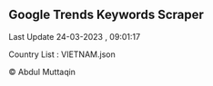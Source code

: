 

## Google Trends Keywords Scraper 
 
Last Update 24-03-2023 , 09:01:17

Country List :
VIETNAM.json



© Abdul Muttaqin 
